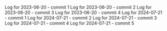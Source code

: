 Log for 2023-06-20 - commit 1
Log for 2023-06-20 - commit 2
Log for 2023-06-20 - commit 3
Log for 2023-06-20 - commit 4
Log for 2024-07-21 - commit 1
Log for 2024-07-21 - commit 2
Log for 2024-07-21 - commit 3
Log for 2024-07-21 - commit 4
Log for 2024-07-21 - commit 5
